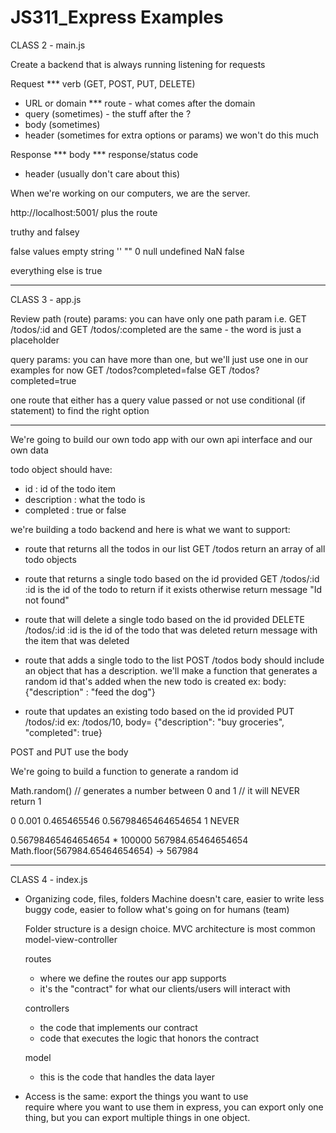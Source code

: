 # JS311_Express Examples

CLASS 2 - main.js

Create a backend that is 
always running
listening for requests

Request
*** verb (GET, POST, PUT, DELETE)
- URL or domain 
*** route - what comes after the domain
- query (sometimes) - the stuff after the ?
- body (sometimes)
- header (sometimes for extra options or params) we won't do this much

Response
*** body
*** response/status code
- header (usually don't care about this)

When we're working on our computers, we are the server.

http://localhost:5001/ plus the route

truthy and falsey

false values
   empty string '' ""
   0
   null
   undefined
   NaN
   false

everything else is true

************************

CLASS 3 - app.js

Review
path (route) params:
you can have only one path param
i.e.
GET /todos/:id and
GET /todos/:completed
are the same - the word is just a placeholder

query params:
you can have more than one, but we'll just use one in our examples for now
GET /todos?completed=false
GET /todos?completed=true

one route that either has a query value passed or not
use conditional (if statement) to find the right option

***************

We're going to build our own todo app with our own api interface and our own data

todo object should have:
- id : id of the todo item
- description : what the todo is
- completed : true or false


we're building a todo backend and here is what we want to support:

- route that returns all the todos in our list 
   GET /todos
   return an array of all todo objects

- route that returns a single todo based on the id provided
   GET /todos/:id
      :id is the id of the todo to return if it exists
      otherwise return message "Id not found"

- route that will delete a single todo based on the id provided
   DELETE /todos/:id
      :id is the id of the todo that was deleted
      return message with the item that was deleted

- route that adds a single todo to the list
   POST /todos
      body should include an object that has a description.
      we'll make a function that generates a random id that's added
         when the new todo is created
      ex: body: 
      {"description" : "feed the dog"}

- route that updates an existing todo based on the id provided
   PUT /todos/:id
   ex: /todos/10, body= {"description": "buy groceries", "completed": true}

POST and PUT use the body


We're going to build a function to generate a random id

Math.random()  // generates a number between 0 and 1
               // it will NEVER return 1

0
0.001
0.465465546
0.56798465464654654
1 NEVER

0.56798465464654654 * 100000
567984.65464654654
Math.floor(567984.65464654654) -> 567984

**************
CLASS 4 - index.js

* Organizing code, files, folders
   Machine doesn't care, easier to write less buggy code,
   easier to follow what's going on for humans (team)

   Folder structure is a design choice.
   MVC architecture is most common
   model-view-controller

   routes
   - where we define the routes our app supports
   - it's the "contract" for what our clients/users will interact with

   controllers
   - the code that implements our contract
   - code that executes the logic that honors the contract

   model
   - this is the code that handles the data layer

* Access is the same:
      export the things you want to use   
      require where you want to use them
      in express, you can export only one thing,
         but you can export multiple things in one
         object.

